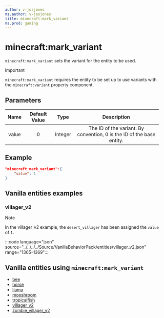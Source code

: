 ```yaml
---
author: v-josjones
ms.author: v-josjones
title: minecraft:mark_variant
ms.prod: gaming
---
```


# minecraft:mark_variant

`minecraft:mark_variant` sets the variant for the entity to be used.

> [!IMPORTANT]
> `minecraft:mark_variant` requires the entity to be set up to use variants with the `minecraft:variant` property component.

## Parameters

|Name |Default Value  |Type  |Description  |
|:---------:|:---------:|:---------:|:---------:|
|value| 0| Integer|  The ID of the variant. By convention, 0 is the ID of the base entity. |

## Example

```json
"minecraft:mark_variant":{
    "value": 1
}
```

## Vanilla entities examples

### villager_v2

> [!NOTE]
> In the villager_v2 example, the `desert_villager` has been assigned the `value` of `1`.

:::code language="json" source="../../../../Source/VanillaBehaviorPack/entities/villager_v2.json" range="1365-1369":::

## Vanilla entities using `minecraft:mark_variant`

- [bee](../../../../Source/VanillaBehaviorPack_Snippets/entities/bee.md)
- [horse](../../../../Source/VanillaBehaviorPack_Snippets/entities/horse.md)
- [llama](../../../../Source/VanillaBehaviorPack_Snippets/entities/llama.md)
- [mooshroom](../../../../Source/VanillaBehaviorPack_Snippets/entities/mooshroom.md)
- [tropicalfish](../../../../Source/VanillaBehaviorPack_Snippets/entities/tropicalfish.md)
- [villager_v2](../../../../Source/VanillaBehaviorPack_Snippets/entities/villager_v2.md)
- [zombie_villager_v2](../../../../Source/VanillaBehaviorPack_Snippets/entities/zombie_villager_v2.md)
